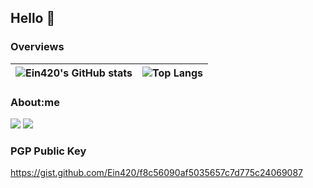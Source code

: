 ## Hello 👋

<!--
**Ein420/Ein420** is a ✨ _special_ ✨ repository because its `README.md` (this file) appears on your GitHub profile.

Here are some ideas to get you started:

- 🔭 I’m currently working on ...
- 🌱 I’m currently learning ...
- 👯 I’m looking to collaborate on ...
- 🤔 I’m looking for help with ...
- 💬 Ask me about ...
- 📫 How to reach me: ...
- 😄 Pronouns: ...
- ⚡ Fun fact: ...
-->

### Overviews

| <img align="center" src="https://github-readme-stats.typeling1578.dev/?username=Ein420&show_icons=true&theme=transparent&hide_border=true" alt="Ein420's GitHub stats" /> | <img align="center" src="https://github-readme-stats.Ein420.dev/top-langs/?username=Ein420&theme=transparent&layout=compact&hide_border=true&exclude_repo=icns-code-cross-platform,Vivaldia,dino-game,com.android.music" alt="Top Langs" /> |
| ------------- | ------------- |

### About:me

[![](https://img.shields.io/badge/Twitter-typeling1578-1d9bf0.svg?style=for-the-badge&logo=twitter&logoColor=ffffff)](https://x.com/Ein1394282)
[![](https://img.shields.io/badge/YouTube-typeling1578-ff0000.svg?style=for-the-badge&logo=youtube&logoColor=ffffff)](https://www.youtube.com/channel/UCxEBEXLwA1wQud7KJ-a3ZTg)

### PGP Public Key
https://gist.github.com/Ein420/f8c56090af5035657c7d775c24069087
